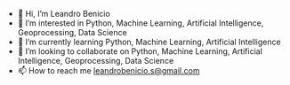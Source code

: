 - 👋 Hi, I’m Leandro Benicio
- 👀 I’m interested in Python, Machine Learning, Artificial Intelligence, Geoprocessing, Data Science
- 🌱 I’m currently learning Python, Machine Learning, Artificial Intelligence
- 💞️ I’m looking to collaborate on Python, Machine Learning, Artificial Intelligence, Geoprocessing, Data Science
- 📫 How to reach me leandrobenicio.s@gmail.com

<!---
leandrobenicio/leandrobenicio is a ✨ special ✨ repository because its `README.md` (this file) appears on your GitHub profile.
You can click the Preview link to take a look at your changes.
--->
